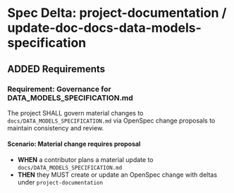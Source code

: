 # Spec Delta: project-documentation / update-doc-docs-data-models-specification

## ADDED Requirements

### Requirement: Governance for DATA_MODELS_SPECIFICATION.md

The project SHALL govern material changes to `docs/DATA_MODELS_SPECIFICATION.md` via OpenSpec change proposals to maintain consistency and review.

#### Scenario: Material change requires proposal

- **WHEN** a contributor plans a material update to `docs/DATA_MODELS_SPECIFICATION.md`
- **THEN** they MUST create or update an OpenSpec change with deltas under `project-documentation`
